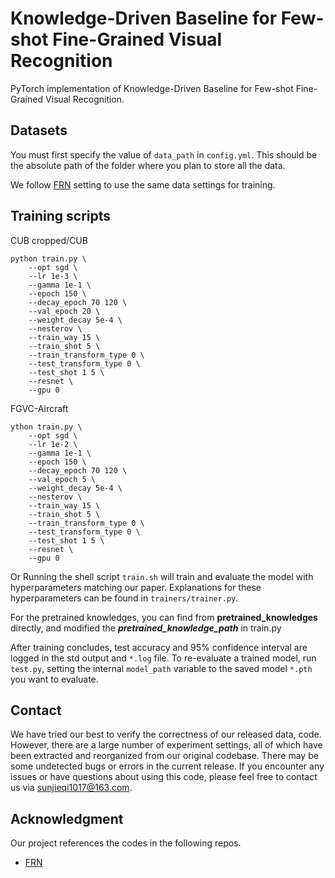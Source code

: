 # Knowledge-Driven Baseline for Few-shot Fine-Grained Visual Recognition

PyTorch implementation of Knowledge-Driven Baseline for Few-shot Fine-Grained Visual Recognition.

## Datasets

You must first specify the value of `data_path` in `config.yml`. This should be the absolute path of the folder where you plan to store all the data.

We follow [FRN](https://github.com/Tsingularity/FRN) setting to use the same data settings for training.

## Training scripts

CUB cropped/CUB

```
python train.py \
    --opt sgd \
    --lr 1e-3 \
    --gamma 1e-1 \
    --epoch 150 \
    --decay_epoch 70 120 \
    --val_epoch 20 \
    --weight_decay 5e-4 \
    --nesterov \
    --train_way 15 \
    --train_shot 5 \
    --train_transform_type 0 \
    --test_transform_type 0 \
    --test_shot 1 5 \
    --resnet \
    --gpu 0 
```

FGVC-Aircraft

```
ython train.py \
    --opt sgd \
    --lr 1e-2 \
    --gamma 1e-1 \
    --epoch 150 \
    --decay_epoch 70 120 \
    --val_epoch 5 \
    --weight_decay 5e-4 \
    --nesterov \
    --train_way 15 \
    --train_shot 5 \
    --train_transform_type 0 \
    --test_transform_type 0 \
    --test_shot 1 5 \
    --resnet \
    --gpu 0 

```

Or Running the shell script `train.sh` will train and evaluate the model with hyperparameters matching our paper. Explanations for these hyperparameters can be found in `trainers/trainer.py`.

For the pretrained knowledges, you can find from **pretrained_knowledges** directly, and modified the ***pretrained_knowledge_path***  in train.py

After training concludes, test accuracy and 95% confidence interval are logged in the std output and `*.log` file. To re-evaluate a trained model, run `test.py`, setting the internal `model_path` variable to the saved model `*.pth` you want to evaluate.

## Contact

We have tried our best to verify the correctness of our released data, code. However, there are a large number of experiment settings, all of which have been extracted and reorganized from our original codebase. There may be some undetected bugs or errors in the current release. If you encounter any issues or have questions about using this code, please feel free to contact us via sunjieqi1017@163.com.

## Acknowledgment

Our project references the codes in the following repos.

- [FRN](https://github.com/Tsingularity/FRN)


